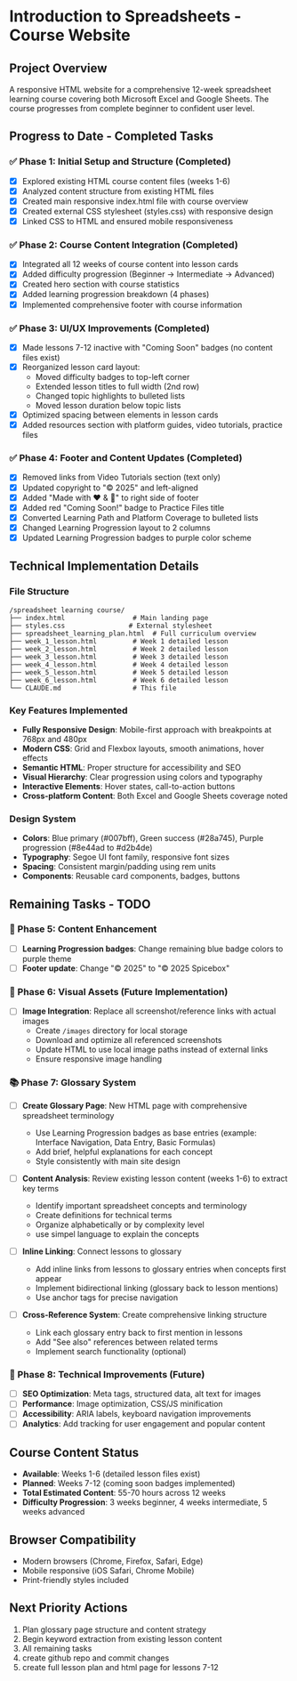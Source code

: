 # Introduction to Spreadsheets - Course Website

## Project Overview
A responsive HTML website for a comprehensive 12-week spreadsheet learning course covering both Microsoft Excel and Google Sheets. The course progresses from complete beginner to confident user level.

## Progress to Date - Completed Tasks

### ✅ Phase 1: Initial Setup and Structure (Completed)
- [x] Explored existing HTML course content files (weeks 1-6)
- [x] Analyzed content structure from existing HTML files
- [x] Created main responsive index.html file with course overview
- [x] Created external CSS stylesheet (styles.css) with responsive design
- [x] Linked CSS to HTML and ensured mobile responsiveness

### ✅ Phase 2: Course Content Integration (Completed)
- [x] Integrated all 12 weeks of course content into lesson cards
- [x] Added difficulty progression (Beginner → Intermediate → Advanced)
- [x] Created hero section with course statistics
- [x] Added learning progression breakdown (4 phases)
- [x] Implemented comprehensive footer with course information

### ✅ Phase 3: UI/UX Improvements (Completed)
- [x] Made lessons 7-12 inactive with "Coming Soon" badges (no content files exist)
- [x] Reorganized lesson card layout:
  - Moved difficulty badges to top-left corner
  - Extended lesson titles to full width (2nd row)
  - Changed topic highlights to bulleted lists
  - Moved lesson duration below topic lists
- [x] Optimized spacing between elements in lesson cards
- [x] Added resources section with platform guides, video tutorials, practice files

### ✅ Phase 4: Footer and Content Updates (Completed)
- [x] Removed links from Video Tutorials section (text only)
- [x] Updated copyright to "© 2025" and left-aligned
- [x] Added "Made with ❤️ & 🤖" to right side of footer
- [x] Added red "Coming Soon!" badge to Practice Files title
- [x] Converted Learning Path and Platform Coverage to bulleted lists
- [x] Changed Learning Progression layout to 2 columns
- [x] Updated Learning Progression badges to purple color scheme

## Technical Implementation Details

### File Structure
```
/spreadsheet learning course/
├── index.html                 # Main landing page
├── styles.css                # External stylesheet
├── spreadsheet_learning_plan.html  # Full curriculum overview
├── week_1_lesson.html         # Week 1 detailed lesson
├── week_2_lesson.html         # Week 2 detailed lesson
├── week_3_lesson.html         # Week 3 detailed lesson
├── week_4_lesson.html         # Week 4 detailed lesson
├── week_5_lesson.html         # Week 5 detailed lesson
├── week_6_lesson.html         # Week 6 detailed lesson
└── CLAUDE.md                  # This file
```

### Key Features Implemented
- **Fully Responsive Design**: Mobile-first approach with breakpoints at 768px and 480px
- **Modern CSS**: Grid and Flexbox layouts, smooth animations, hover effects
- **Semantic HTML**: Proper structure for accessibility and SEO
- **Visual Hierarchy**: Clear progression using colors and typography
- **Interactive Elements**: Hover states, call-to-action buttons
- **Cross-platform Content**: Both Excel and Google Sheets coverage noted

### Design System
- **Colors**: Blue primary (#007bff), Green success (#28a745), Purple progression (#8e44ad to #d2b4de)
- **Typography**: Segoe UI font family, responsive font sizes
- **Spacing**: Consistent margin/padding using rem units
- **Components**: Reusable card components, badges, buttons

## Remaining Tasks - TODO

### 🔄 Phase 5: Content Enhancement
- [ ] **Learning Progression badges**: Change remaining blue badge colors to purple theme
- [ ] **Footer update**: Change "© 2025" to "© 2025 Spicebox"

### 📸 Phase 6: Visual Assets (Future Implementation)
- [ ] **Image Integration**: Replace all screenshot/reference links with actual images
  - Create `/images` directory for local storage
  - Download and optimize all referenced screenshots
  - Update HTML to use local image paths instead of external links
  - Ensure responsive image handling

### 📚 Phase 7: Glossary System
- [ ] **Create Glossary Page**: New HTML page with comprehensive spreadsheet terminology
  - Use Learning Progression badges as base entries (example: Interface Navigation, Data Entry, Basic Formulas)
  - Add brief, helpful explanations for each concept
  - Style consistently with main site design

- [ ] **Content Analysis**: Review existing lesson content (weeks 1-6) to extract key terms
  - Identify important spreadsheet concepts and terminology
  - Create definitions for technical terms
  - Organize alphabetically or by complexity level
  - use simpel language to explain the concepts

- [ ] **Inline Linking**: Connect lessons to glossary
  - Add inline links from lessons to glossary entries when concepts first appear
  - Implement bidirectional linking (glossary back to lesson mentions)
  - Use anchor tags for precise navigation

- [ ] **Cross-Reference System**: Create comprehensive linking structure
  - Link each glossary entry back to first mention in lessons
  - Add "See also" references between related terms
  - Implement search functionality (optional)

### 🔧 Phase 8: Technical Improvements (Future)
- [ ] **SEO Optimization**: Meta tags, structured data, alt text for images
- [ ] **Performance**: Image optimization, CSS/JS minification
- [ ] **Accessibility**: ARIA labels, keyboard navigation improvements
- [ ] **Analytics**: Add tracking for user engagement and popular content

## Course Content Status
- **Available**: Weeks 1-6 (detailed lesson files exist)
- **Planned**: Weeks 7-12 (coming soon badges implemented)
- **Total Estimated Content**: 55-70 hours across 12 weeks
- **Difficulty Progression**: 3 weeks beginner, 4 weeks intermediate, 5 weeks advanced

## Browser Compatibility
- Modern browsers (Chrome, Firefox, Safari, Edge)
- Mobile responsive (iOS Safari, Chrome Mobile)
- Print-friendly styles included

## Next Priority Actions
1. Plan glossary page structure and content strategy
2. Begin keyword extraction from existing lesson content
3. All remaining tasks
4. create github repo and commit changes
5. create full lesson plan and html page for lessons 7-12